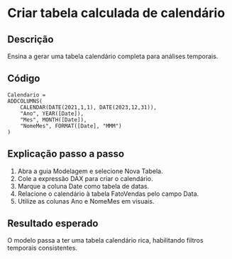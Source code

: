 # Criar tabela calculada de calendário

## Descrição
Ensina a gerar uma tabela calendário completa para análises temporais.

## Código
```dax
Calendario =
ADDCOLUMNS(
    CALENDAR(DATE(2021,1,1), DATE(2023,12,31)),
    "Ano", YEAR([Date]),
    "Mes", MONTH([Date]),
    "NomeMes", FORMAT([Date], "MMM")
)
```

## Explicação passo a passo
1. Abra a guia Modelagem e selecione Nova Tabela.
2. Cole a expressão DAX para criar o calendário.
3. Marque a coluna Date como tabela de datas.
4. Relacione o calendário à tabela FatoVendas pelo campo Data.
5. Utilize as colunas Ano e NomeMes em visuais.

## Resultado esperado
O modelo passa a ter uma tabela calendário rica, habilitando filtros temporais consistentes.

